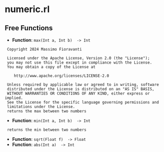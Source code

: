 # numeric.rl

## Free Functions

- **Function**: `max(Int a, Int b)  -> Int`

```text
 Copyright 2024 Massimo Fioravanti

 Licensed under the Apache License, Version 2.0 (the "License");
 you may not use this file except in compliance with the License.
 You may obtain a copy of the License at

    http://www.apache.org/licenses/LICENSE-2.0

 Unless required by applicable law or agreed to in writing, software
 distributed under the License is distributed on an "AS IS" BASIS,
 WITHOUT WARRANTIES OR CONDITIONS OF ANY KIND, either express or implied.
 See the License for the specific language governing permissions and
 limitations under the License.
 returns the max between two numbers

```

- **Function**: `min(Int a, Int b)  -> Int`

```text
 returns the min between two numbers

```

- **Function**: `sqrt(Float f)  -> Float`
- **Function**: `abs(Int a)  -> Int`

